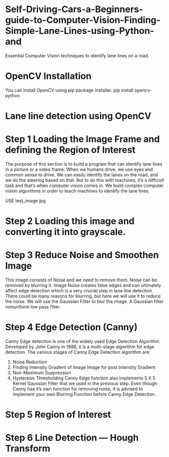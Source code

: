 # Self-Driving-Cars-a-Beginners-guide-to-Computer-Vision-Finding-Simple-Lane-Lines-using-Python-and
Essential Computer Vision techniques to identify lane lines on a road.
# OpenCV Installation
You can install OpenCV using pip package installer.
pip install opencv-python

# Lane line detection using OpenCV
# Step 1 Loading the Image Frame and defining the Region of Interest
The purpose of this section is to build a program that can identify lane lines in a picture or a video frame. When we humans drive, we use eyes and common sense to drive. We can easily identify the lanes on the road, and we do the steering based on that. But to do this with machines, it’s a difficult task and that’s when computer vision comes in. We build complex computer vision algorithms in order to teach machines to identify the lane lines.

USE test_image.jpg

# Step 2 Loading this image and converting it into grayscale.

# Step 3 Reduce Noise and Smoothen Image
This image consists of Noise and we need to remove them. Noise can be removed by blurring it. Image Noise creates false edges and can ultimately affect edge detection which is a very crucial step in lane line detection. There could be many reasons for blurring, but here we will use it to reduce the noise. We will use the Gaussian Filter to blur the image. A Gaussian filter nonuniform low pass filter.

# Step 4 Edge Detection (Canny)
Canny Edge detection is one of the widely used Edge Detection Algorithm. Developed by John Canny in 1986, it is a multi-stage algorithm for edge detection. The various stages of Canny Edge Detection algorithm are:
1. Noise Reduction
2. Finding Intensity Gradient of Image
Image for post
Intensity Gradient
3. Non-Maximum Suppression
4. Hysteresis Thresholding
Canny Edge function also implements 5 X 5 Kernel Gaussian Filter that we used in the previous step. Even though Canny has it’s own function for removing noise, it is advised to implement your own Blurring Function before Canny Edge Detection.

# Step 5 Region of Interest
# Step 6 Line Detection — Hough Transform
